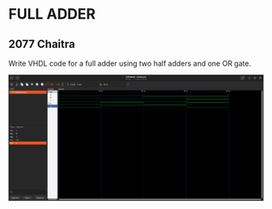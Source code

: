 <h1>FULL ADDER</h1>
<h2>2077 Chaitra</h2>
<p>Write VHDL code for a full adder using two half adders and one OR gate.</p>
<img src="./f image.png" alt="Full adder using vhdl." />
